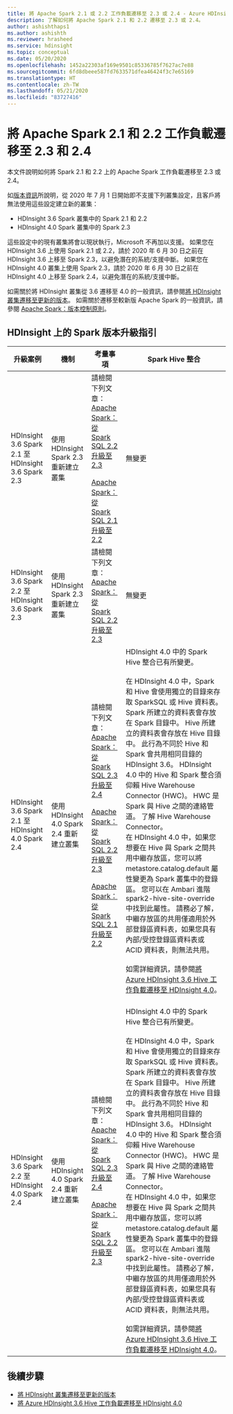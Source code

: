 ```yaml
---
title: 將 Apache Spark 2.1 或 2.2 工作負載遷移至 2.3 或 2.4 - Azure HDInsight
description: 了解如何將 Apache Spark 2.1 和 2.2 遷移至 2.3 或 2.4。
author: ashishthaps1
ms.author: ashishth
ms.reviewer: hrasheed
ms.service: hdinsight
ms.topic: conceptual
ms.date: 05/20/2020
ms.openlocfilehash: 1452a22303af169e9501c85336785f7627ac7e88
ms.sourcegitcommit: 6fd8dbeee587fd7633571dfea46424f3c7e65169
ms.translationtype: HT
ms.contentlocale: zh-TW
ms.lasthandoff: 05/21/2020
ms.locfileid: "83727416"
---
```

# <a name="migrate-apache-spark-21-and-22-workloads-to-23-and-24"></a>將 Apache Spark 2.1 和 2.2 工作負載遷移至 2.3 和 2.4

本文件說明如何將 Spark 2.1 和 2.2 上的 Apache Spark 工作負載遷移至 2.3 或 2.4。

如[版本資訊](../hdinsight-release-notes.md#upcoming-changes)所說明，從 2020 年 7 月 1 日開始即不支援下列叢集設定，且客戶將無法使用這些設定建立新的叢集：
 - HDInsight 3.6 Spark 叢集中的 Spark 2.1 和 2.2
 - HDInsight 4.0 Spark 叢集中的 Spark 2.3

這些設定中的現有叢集將會以現狀執行，Microsoft 不再加以支援。 如果您在 HDInsight 3.6 上使用 Spark 2.1 或 2.2，請於 2020 年 6 月 30 日之前在 HDInsight 3.6 上移至 Spark 2.3，以避免潛在的系統/支援中斷。 如果您在 HDInsight 4.0 叢集上使用 Spark 2.3，請於 2020 年 6 月 30 日之前在 HDInsight 4.0 上移至 Spark 2.4，以避免潛在的系統/支援中斷。

如需關於將 HDInsight 叢集從 3.6 遷移至 4.0 的一般資訊，請參閱[將 HDInsight 叢集遷移至更新的版本](../hdinsight-upgrade-cluster.md)。 如需關於遷移至較新版 Apache Spark 的一般資訊，請參閱 [Apache Spark：版本控制原則](https://spark.apache.org/versioning-policy.html)。

## <a name="guidance-on-spark-version-upgrades-on-hdinsight"></a>HDInsight 上的 Spark 版本升級指引

| 升級案例 | 機制 | 考量事項 | Spark Hive 整合 |
|------------------|-----------|--------------------|------------------------|
|HDInsight 3.6 Spark 2.1 至 HDInsight 3.6 Spark 2.3| 使用 HDInsight Spark 2.3 重新建立叢集 | 請檢閱下列文章： <br> [Apache Spark：從 Spark SQL 2.2 升級至 2.3](https://spark.apache.org/docs/latest/sql-migration-guide-upgrade.html#upgrading-from-spark-sql-22-to-23) <br><br> [Apache Spark：從 Spark SQL 2.1 升級至 2.2](https://spark.apache.org/docs/latest/sql-migration-guide-upgrade.html#upgrading-from-spark-sql-21-to-22) | 無變更 |
|HDInsight 3.6 Spark 2.2 至 HDInsight 3.6 Spark 2.3 | 使用 HDInsight Spark 2.3 重新建立叢集 | 請檢閱下列文章： <br> [Apache Spark：從 Spark SQL 2.2 升級至 2.3](https://spark.apache.org/docs/latest/sql-migration-guide-upgrade.html#upgrading-from-spark-sql-22-to-23) | 無變更 |
| HDInsight 3.6 Spark 2.1 至 HDInsight 4.0 Spark 2.4 | 使用 HDInsight 4.0 Spark 2.4 重新建立叢集 | 請檢閱下列文章： <br> [Apache Spark：從 Spark SQL 2.3 升級至 2.4](https://spark.apache.org/docs/latest/sql-migration-guide-upgrade.html#upgrading-from-spark-sql-23-to-24) <br><br> [Apache Spark：從 Spark SQL 2.2 升級至 2.3](https://spark.apache.org/docs/latest/sql-migration-guide-upgrade.html#upgrading-from-spark-sql-22-to-23) <br><br> [Apache Spark：從 Spark SQL 2.1 升級至 2.2](https://spark.apache.org/docs/latest/sql-migration-guide-upgrade.html#upgrading-from-spark-sql-21-to-22) | HDInsight 4.0 中的 Spark Hive 整合已有所變更。 <br><br> 在 HDInsight 4.0 中，Spark 和 Hive 會使用獨立的目錄來存取 SparkSQL 或 Hive 資料表。 Spark 所建立的資料表會存放在 Spark 目錄中。 Hive 所建立的資料表會存放在 Hive 目錄中。 此行為不同於 Hive 和 Spark 會共用相同目錄的 HDInsight 3.6。 HDInsight 4.0 中的 Hive 和 Spark 整合須仰賴 Hive Warehouse Connector (HWC)。 HWC 是 Spark 與 Hive 之間的連絡管道。 了解 Hive Warehouse Connector。 <br> 在 HDInsight 4.0 中，如果您想要在 Hive 與 Spark 之間共用中繼存放區，您可以將 metastore.catalog.default 屬性變更為 Spark 叢集中的登錄區。 您可以在 Ambari 進階 spark2-hive-site-override 中找到此屬性。 請務必了解，中繼存放區的共用僅適用於外部登錄區資料表，如果您具有內部/受控登錄區資料表或 ACID 資料表，則無法共用。 <br><br>如需詳細資訊，請參閱[將 Azure HDInsight 3.6 Hive 工作負載遷移至 HDInsight 4.0](../interactive-query/apache-hive-migrate-workloads.md)。<br><br> |
| HDInsight 3.6 Spark 2.2 至 HDInsight 4.0 Spark 2.4 | 使用 HDInsight 4.0 Spark 2.4 重新建立叢集 | 請檢閱下列文章： <br> [Apache Spark：從 Spark SQL 2.3 升級至 2.4](https://spark.apache.org/docs/latest/sql-migration-guide-upgrade.html#upgrading-from-spark-sql-23-to-24) <br><br> [Apache Spark：從 Spark SQL 2.2 升級至 2.3](https://spark.apache.org/docs/latest/sql-migration-guide-upgrade.html#upgrading-from-spark-sql-22-to-23) | HDInsight 4.0 中的 Spark Hive 整合已有所變更。 <br><br> 在 HDInsight 4.0 中，Spark 和 Hive 會使用獨立的目錄來存取 SparkSQL 或 Hive 資料表。 Spark 所建立的資料表會存放在 Spark 目錄中。 Hive 所建立的資料表會存放在 Hive 目錄中。 此行為不同於 Hive 和 Spark 會共用相同目錄的 HDInsight 3.6。 HDInsight 4.0 中的 Hive 和 Spark 整合須仰賴 Hive Warehouse Connector (HWC)。 HWC 是 Spark 與 Hive 之間的連絡管道。 了解 Hive Warehouse Connector。 <br> 在 HDInsight 4.0 中，如果您想要在 Hive 與 Spark 之間共用中繼存放區，您可以將 metastore.catalog.default 屬性變更為 Spark 叢集中的登錄區。 您可以在 Ambari 進階 spark2-hive-site-override 中找到此屬性。 請務必了解，中繼存放區的共用僅適用於外部登錄區資料表，如果您具有內部/受控登錄區資料表或 ACID 資料表，則無法共用。 <br><br>如需詳細資訊，請參閱[將 Azure HDInsight 3.6 Hive 工作負載遷移至 HDInsight 4.0](../interactive-query/apache-hive-migrate-workloads.md)。|

## <a name="next-steps"></a>後續步驟

* [將 HDInsight 叢集遷移至更新的版本](../hdinsight-upgrade-cluster.md)
* [將 Azure HDInsight 3.6 Hive 工作負載遷移至 HDInsight 4.0](../interactive-query/apache-hive-migrate-workloads.md)
